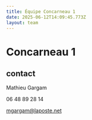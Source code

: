 ```yaml
---
title: Équipe Concarneau 1
date: 2025-06-12T14:09:45.773Z
layout: team
---
```


# Concarneau 1



## contact 

Mathieu Gargam

 06 48 89 28 14

mgargam@laposte.net


